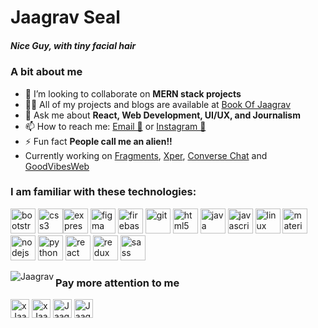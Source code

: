 # Jaagrav Seal
##### Nice Guy, with tiny facial hair

### A bit about me
- 👯 I’m looking to collaborate on **MERN stack projects**
- 👨‍💻 All of my projects and blogs are available at [Book Of Jaagrav](https://xjaagrav.netlify.app/projects)
- 💬 Ask me about **React, Web Development, UI/UX, and Journalism**
- 📫 How to reach me: [Email 📧](mailto:jaagravseal03@gmail.com) or [Instagram 💬](https://instagram.com/xjaagrav)
- ⚡ Fun fact **People call me an alien!!**
- Currently working on [Fragments](https://fragmentsbycoder.netlify.app), [Xper](https://xperbycoder.netlify.app), [Converse Chat](https://conversechatv2.netlify.app/) and [GoodVibesWeb](https://youtu.be/b2whdTFCR8M)

<h3 align="left">I am familiar with these technologies: </h3>
<p align-"left">
<img src="https://devicons.github.io/devicon/devicon.git/icons/bootstrap/bootstrap-plain.svg" alt="bootstrap" width="40" height="40"/> <img src="https://devicons.github.io/devicon/devicon.git/icons/css3/css3-original-wordmark.svg" alt="css3" width="40" height="40"/><img src="https://devicons.github.io/devicon/devicon.git/icons/express/express-original-wordmark.svg" alt="express" width="40" height="40"/> <img src="https://www.vectorlogo.zone/logos/figma/figma-icon.svg" alt="figma" width="40" height="40"/> <img src="https://www.vectorlogo.zone/logos/firebase/firebase-icon.svg" alt="firebase" width="40" height="40"/> <img src="https://www.vectorlogo.zone/logos/git-scm/git-scm-icon.svg" alt="git" width="40" height="40"/> <img src="https://devicons.github.io/devicon/devicon.git/icons/html5/html5-original-wordmark.svg" alt="html5" width="40" height="40"/> <img src="https://devicons.github.io/devicon/devicon.git/icons/java/java-original-wordmark.svg" alt="java" width="40" height="40"/> <img src="https://devicons.github.io/devicon/devicon.git/icons/javascript/javascript-original.svg" alt="javascript" width="40" height="40"/> <img src="https://devicons.github.io/devicon/devicon.git/icons/linux/linux-original.svg" alt="linux" width="40" height="40"/> <img src="https://raw.githubusercontent.com/prplx/svg-logos/5585531d45d294869c4eaab4d7cf2e9c167710a9/svg/materialize.svg" alt="materialize" width="40" height="40"/> <img src="https://devicons.github.io/devicon/devicon.git/icons/nodejs/nodejs-original-wordmark.svg" alt="nodejs" width="40" height="40"/> <img src="https://devicons.github.io/devicon/devicon.git/icons/python/python-original.svg" alt="python" width="40" height="40"/> <img src="https://devicons.github.io/devicon/devicon.git/icons/react/react-original-wordmark.svg" alt="react" width="40" height="40"/> <img src="https://devicons.github.io/devicon/devicon.git/icons/redux/redux-original.svg" alt="redux" width="40" height="40"/> <img src="https://devicons.github.io/devicon/devicon.git/icons/sass/sass-original.svg" alt="sass" width="40" height="40"/></p>

<p align="left" width="100%"><img align="left" src="https://github-readme-stats.vercel.app/api?username=Jaagrav&show_icons=true" alt="Jaagrav" /></p>

### Pay more attention to me
<p align="left">
<a href="https://dev.to/Jaagrav" target="blank"><img align="center" src="https://cdn.jsdelivr.net/npm/simple-icons@3.0.1/icons/dev-dot-to.svg" alt="xJaagrav" height="30" width="30" /></a>
<a href="https://twitter.com/xJaagrav" target="blank"><img align="center" src="https://cdn.jsdelivr.net/npm/simple-icons@3.0.1/icons/twitter.svg" alt="xJaagrav" height="30" width="30" /></a>
<a href="https://www.linkedin.com/in/Jaagrav/" target="blank"><img align="center" src="https://cdn.jsdelivr.net/npm/simple-icons@3.0.1/icons/linkedin.svg" alt="Jaagrav" height="30" width="30" /></a>
<a href="https://instagram.com/xjaagrav" target="blank"><img align="center" src="https://cdn.jsdelivr.net/npm/simple-icons@3.0.1/icons/instagram.svg" alt="Jaagrav" height="30" width="30" /></a>
</p>
